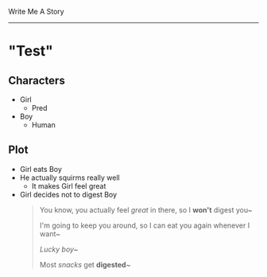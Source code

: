 Write Me A Story
****************
"Test"
======

Characters
----------
- Girl
	- Pred
- Boy
	- Human

Plot
----
- Girl eats Boy
- He actually squirms really well
  - It makes Girl feel great
- Girl decides not to digest Boy
  > You know,
  > you actually feel _great_ in there,
  > so I __won't__ digest you~
  >
  > I'm going to keep you around,
  > so I can eat you again whenever I want~
  >
  > _Lucky boy~_
  >
  > Most _snacks_ get __digested__~